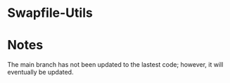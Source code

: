 # Swapfile-Utils

# Notes
The main branch has not been updated to the lastest code; however, it will eventually be updated.
